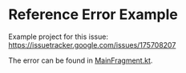 # Reference Error Example
Example project for this issue: https://issuetracker.google.com/issues/175708207

The error can be found in [MainFragment.kt](app/src/main/java/de/klimek/example/main/MainFragment.kt).

